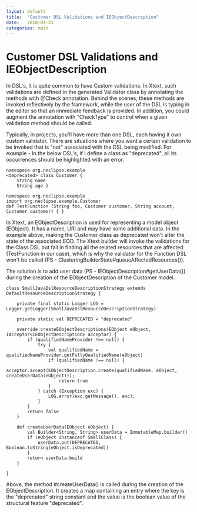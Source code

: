 ```yaml
---
layout: default
title:  "Customer DSL Validations and IEObjectDescription"
date:   2018-04-21
categories: main
---
```


# Customer DSL Validations and IEObjectDescription

In DSL's, it is quite common to have Custom validations. In Xtext, such validations are defined in the generated Validator class by annotating the methods with @Check annotation. Behind the scenes, these methods are invoked reflectively by the framework, while the user of the DSL is typing in the editor so that an immediate feedback is provided. In addition, you could augment the annotation with "CheckType" to control when a given validation method should be called.

Typically, in projects, you'll have more than one DSL, each having it own custom validator. There are situations where you want a certain validation to be invoked that is "not" associated with the DSL being modified. For example - In the below DSL's, if I define a class as "deprecated", all its occurrences should be highlighted with an error. 

```
namespace org.neclipse.example
<deprecated> class Customer {  
    String name 
    String age }  
```
```
namespace org.neclipse.example
import org.neclipse.example.Customer
def TestFunction (String foo, Customer customer, String account, Customer customer) { } 
```
In Xtext, an EObjectDescription is used for representing a model object (EObject). It has a name, URI and may have some additional data. In the example above, making the Customer class as deprecated won't alter the state of the associated EOD.  The Xtext builder will invoke the validations for the Class DSL but fail in finding all the related resources that are affected (TestFunction in our case), which is why the validator for the Function DSL won't be called (PS - ClusteringBuilderState#queueAffectedResources()). 

The solution is to add user data (PS - IEObjectDescription#getUserData()) during the creation of the EObjectDescription of the Customer model. 

```
class SmallJavaDslResourceDescriptionStrategy extends DefaultResourceDescriptionStrategy {

	private final static Logger LOG = Logger.getLogger(SmallJavaDslResourceDescriptionStrategy)

	private static val DEPRECATED = "deprecated"

	override createEObjectDescriptions(EObject eObject, IAcceptor<IEObjectDescription> acceptor) {
		if (qualifiedNameProvider !== null) {
			try {
				val qualifiedName = qualifiedNameProvider.getFullyQualifiedName(eObject)
				if (qualifiedName !== null) {
					acceptor.accept(EObjectDescription.create(qualifiedName, eObject, createUserData(eObject)));
					return true
				}
			} catch (Exception exc) {
				LOG.error(exc.getMessage(), exc);
			}
		}
		return false
	}

	def createUserData(EObject eObject) {
		val Builder<String, String> userData = ImmutableMap.builder()
		if (eObject instanceof SmallClass) {
			userData.put(DEPRECATED, Boolean.toString(eObject.isDeprecated))
		}
		return userData.build
	}

}
```

Above, the method #createUserData() is called during the creation of the EObjectDescription. It creates a map containing an entry where the key is the "deprecated" string constant and the value is the boolean value of the structural feature "deprecated".
